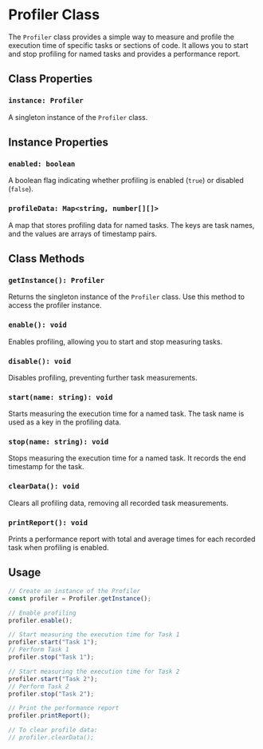# Profiler Class

The `Profiler` class provides a simple way to measure and profile the execution time of specific tasks or sections of code. It allows you to start and stop profiling for named tasks and provides a performance report.

## Class Properties

### `instance: Profiler`

A singleton instance of the `Profiler` class.

## Instance Properties

### `enabled: boolean`

A boolean flag indicating whether profiling is enabled (`true`) or disabled (`false`).

### `profileData: Map<string, number[][]>`

A map that stores profiling data for named tasks. The keys are task names, and the values are arrays of timestamp pairs.

## Class Methods

### `getInstance(): Profiler`

Returns the singleton instance of the `Profiler` class. Use this method to access the profiler instance.

### `enable(): void`

Enables profiling, allowing you to start and stop measuring tasks.

### `disable(): void`

Disables profiling, preventing further task measurements.

### `start(name: string): void`

Starts measuring the execution time for a named task. The task name is used as a key in the profiling data.

### `stop(name: string): void`

Stops measuring the execution time for a named task. It records the end timestamp for the task.

### `clearData(): void`

Clears all profiling data, removing all recorded task measurements.

### `printReport(): void`

Prints a performance report with total and average times for each recorded task when profiling is enabled.

## Usage

```typescript
// Create an instance of the Profiler
const profiler = Profiler.getInstance();

// Enable profiling
profiler.enable();

// Start measuring the execution time for Task 1
profiler.start("Task 1");
// Perform Task 1
profiler.stop("Task 1");

// Start measuring the execution time for Task 2
profiler.start("Task 2");
// Perform Task 2
profiler.stop("Task 2");

// Print the performance report
profiler.printReport();

// To clear profile data:
// profiler.clearData();
